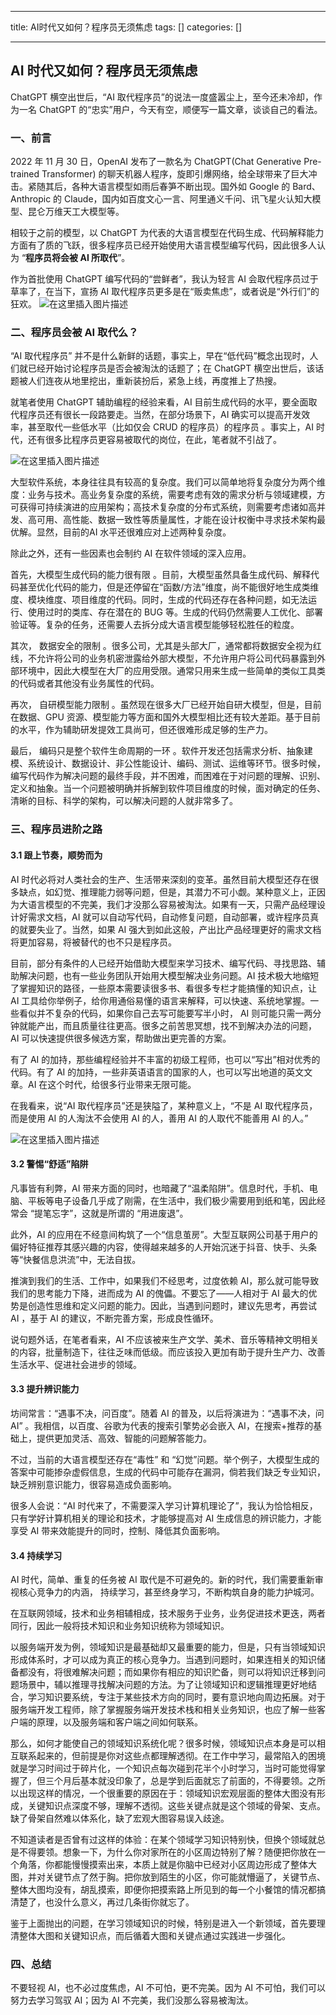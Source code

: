 
--- 
title:  AI时代又如何？程序员无须焦虑 
tags: []
categories: [] 

---
## AI 时代又如何？程序员无须焦虑

ChatGPT 横空出世后，“AI 取代程序员”的说法一度盛嚣尘上，至今还未冷却，作为一名 ChatGPT 的“忠实”用户，今天有空，顺便写一篇文章，谈谈自己的看法。

### 一、前言

2022 年 11 月 30 日，OpenAI 发布了一款名为 ChatGPT(Chat Generative Pre-trained Transformer) 的聊天机器人程序，旋即引爆网络，给全球带来了巨大冲击。紧随其后，各种大语言模型如雨后春笋不断出现。国外如 Google 的 Bard、Anthropic 的 Claude，国内如百度文心一言、阿里通义千问、讯飞星火认知大模型、昆仑万维天工大模型等。

相较于之前的模型，以 ChatGPT 为代表的大语言模型在代码生成、代码解释能力方面有了质的飞跃，很多程序员已经开始使用大语言模型编写代码，因此很多人认为 “**程序员将会被 AI 所取代**”。

作为首批使用 ChatGPT 编写代码的“尝鲜者”，我认为轻言 AI 会取代程序员过于草率了，在当下，宣扬 AI 取代程序员更多是在“贩卖焦虑”，或者说是“外行们”的狂欢。 <img src="https://img-blog.csdnimg.cn/65338314386f4976baab8607a37f3c8d.png#pic_center" alt="在这里插入图片描述">

### 二、程序员会被 AI 取代么？

“AI 取代程序员” 并不是什么新鲜的话题，事实上，早在“低代码”概念出现时，人们就已经开始讨论程序员是否会被淘汰的话题了；在 ChatGPT 横空出世后，该话题被人们连夜从地里挖出，重新装扮后，紧急上线，再度推上了热搜。

就笔者使用 ChatGPT 辅助编程的经验来看，AI 目前生成代码的水平，要全面取代程序员还有很长一段路要走。当然，在部分场景下，AI 确实可以提高开发效率，甚至取代一些低水平（比如仅会 CRUD 的程序员）的程序员 。事实上，AI 时代，还有很多比程序员更容易被取代的岗位，在此，笔者就不引战了。

<img src="https://img-blog.csdnimg.cn/a41b53b19bbf4269b5ce3a1acde3b49b.png#pic_center" alt="在这里插入图片描述">

>  
 大型软件系统，本身往往具有较高的复杂度。我们可以简单地将复杂度分为两个维度：业务与技术。高业务复杂度的系统，需要考虑有效的需求分析与领域建模，方可获得可持续演进的应用架构；高技术复杂度的分布式系统，则需要考虑诸如高并发、高可用、高性能、数据一致性等质量属性，才能在设计权衡中寻求技术架构最优解。显然，目前的AI 水平还很难应对上述两种复杂度。 


除此之外，还有一些因素也会制约 AI 在软件领域的深入应用。

首先，大模型生成代码的能力很有限 。目前，大模型虽然具备生成代码、解释代码甚至优化代码的能力，但是还停留在“函数/方法”维度，尚不能很好地生成类维度、模块维度、项目维度的代码。同时，生成的代码还存在各种问题，如无法运行、使用过时的类库、存在潜在的 BUG 等。生成的代码仍然需要人工优化、部署验证等。复杂的任务，还需要人去拆分成大语言模型能够轻松胜任的粒度。

其次， 数据安全的限制 。很多公司，尤其是头部大厂，通常都将数据安全视为红线，不允许将公司的业务机密泄露给外部大模型，不允许用户将公司代码暴露到外部环境中，因此大模型在大厂的应用受限。通常只用来生成一些简单的类似工具类的代码或者其他没有业务属性的代码。

再次， 自研模型能力限制 。虽然现在很多大厂已经开始自研大模型，但是，目前在数据、GPU 资源、模型能力等方面和国外大模型相比还有较大差距。基于目前的水平，作为辅助研发提效工具尚可，但还很难形成足够的生产力。

最后， 编码只是整个软件生命周期的一环 。软件开发还包括需求分析、抽象建模、系统设计、数据设计、非公性能设计、编码、测试、运维等环节。很多时候，编写代码作为解决问题的最终手段，并不困难，而困难在于对问题的理解、识别、定义和抽象。当一个问题被明确并拆解到软件项目维度的时候，面对确定的任务、清晰的目标、科学的架构，可以解决问题的人就非常多了。

### 三、程序员进阶之路

#### 3.1 跟上节奏，顺势而为

AI 时代必将对人类社会的生产、生活带来深刻的变革。虽然目前大模型还存在很多缺点，如幻觉、推理能力弱等问题，但是，其潜力不可小觑。某种意义上，正因为大语言模型的不完美，我们才没那么容易被淘汰。如果有一天，只需产品经理设计好需求文档，AI 就可以自动写代码，自动修复问题，自动部署，或许程序员真的就要失业了。当然，如果 AI 强大到如此这般，产出比产品经理更好的需求文档将更加容易，将被替代的也不只是程序员。

目前，部分有条件的人已经开始借助大模型来学习技术、编写代码、寻找思路、辅助解决问题，也有一些业务团队开始用大模型解决业务问题。AI 技术极大地缩短了掌握知识的路径，一些原本需要读很多书、看很多专栏才能搞懂的知识点，让 AI 工具给你举例子，给你用通俗易懂的语言来解释，可以快速、系统地掌握。一些看似并不复杂的代码，如果你自己去写可能要写半小时， AI 则可能只需一两分钟就能产出，而且质量往往更高。很多之前苦思冥想，找不到解决办法的问题， AI 可以快速提供很多候选方案，帮助做出更完善的方案。

有了 AI 的加持，那些编程经验并不丰富的初级工程师，也可以“写出”相对优秀的代码。有了 AI 的加持，一些非英语语言的国家的人，也可以写出地道的英文文章。AI 在这个时代，给很多行业带来无限可能。

>  
 在我看来，说“AI 取代程序员”还是狭隘了，某种意义上，“不是 AI 取代程序员，而是使用 AI 的人淘汰不会使用 AI 的人，善用 AI 的人取代不能善用 AI 的人。” 


<img src="https://img-blog.csdnimg.cn/74f74de9ba7d4f10b44f8ee6e6021491.jpeg#pic_center" alt="在这里插入图片描述">

#### 3.2 警惕“舒适”陷阱

凡事皆有利弊，AI 带来方面的同时，也暗藏了“温柔陷阱”。信息时代，手机、电脑、平板等电子设备几乎成了刚需，在生活中，我们极少需要用到纸和笔，因此经常会 “提笔忘字”，这就是所谓的 “用进废退”。

此外，AI 的应用在不经意间构筑了一个“信息茧房”。大型互联网公司基于用户的偏好特征推荐其感兴趣的内容，使得越来越多的人开始沉迷于抖音、快手、头条等“快餐信息洪流”中，无法自拔。

推演到我们的生活、工作中，如果我们不经思考，过度依赖 AI，那么就可能导致我们的思考能力下降，进而成为 AI 的傀儡。不要忘了——人相对于 AI 最大的优势是创造性思维和定义问题的能力。因此，当遇到问题时，建议先思考，再尝试 AI ，基于 AI 的建议，不断完善方案，形成良性循环。

>  
 说句题外话，在笔者看来，AI 不应该被来生产文学、美术、音乐等精神文明相关的内容，批量制造下，往往乏味而低级。而应该投入更加有助于提升生产力、改善生活水平、促进社会进步的领域。 


#### 3.3 提升辨识能力

坊间常言：“遇事不决，问百度”。随着 AI 的普及，以后将演进为：“遇事不决，问 AI” 。我相信，以百度、谷歌为代表的搜索引擎势必会嵌入 AI，在搜索+推荐的基础上，提供更加灵活、高效、智能的问题解答能力。

不过，当前的大语言模型还存在“毒性” 和 “幻觉”问题。举个例子，大模型生成的答案中可能掺杂虚假信息，生成的代码中可能存在漏洞，倘若我们缺乏专业知识，缺乏辨别意识能力，很容易造成负面影响。

很多人会说：“AI 时代来了，不需要深入学习计算机理论了”，我认为恰恰相反，只有学好计算机相关的理论和技术，才能够提高对 AI 生成信息的辨识能力，才能享受 AI 带来效能提升的同时，控制、降低其负面影响。

#### 3.4 持续学习

AI 时代，简单、重复的任务被 AI 取代是不可避免的。新的时代，我们需要重新审视核心竞争力的内涵， 持续学习，甚至终身学习，不断构筑自身的能力护城河。

在互联网领域，技术和业务相辅相成，技术服务于业务，业务促进技术更迭，两者同行，因此一般将技术知识和业务知识统称为领域知识。

以服务端开发为例，领域知识是最基础却又最重要的能力，但是，只有当领域知识形成体系时，才可以成为真正的核心竞争力。当遇到问题时，如果连相关的知识储备都没有，将很难解决问题；而如果你有相应的知识贮备，则可以将知识迁移到问题场景中，辅以推理寻找解决问题的方法。为了让领域知识和逻辑推理更好地结合，学习知识要系统，专注于某些技术方向的同时，要有意识地向周边拓展。对于服务端开发工程师，除了掌握服务端开发技术栈和相关业务知识，也应了解一些客户端的原理，以及服务端和客户端之间如何联系。

那么，如何才能使自己的领域知识系统化呢？很多时候，领域知识点本身是可以相互联系起来的，但前提是你对这些点都理解透彻。在工作中学习，最常陷入的困境就是学习时间过于碎片化，一个知识点每次碰到花半个小时学习，当时可能觉得掌握了，但三个月后基本就没印象了，总是学到后面就忘了前面的，不得要领。之所以出现这样的情况，一个很重要的原因在于：领域知识宏观层面的整体大图没有形成，关键知识点深度不够，理解不透彻。这些关键点就是这个领域的骨架、支点。缺了骨架自然难以体系化，缺了宏观大图容易误入歧途。

不知道读者是否曾有过这样的体验：在某个领域学习知识特别快，但换个领域就总是不得要领。想象一下，为什么你对家所在的小区周边特别了解？随便把你放在一个角落，你都能慢慢摸索出来，本质上就是你脑中已经对小区周边形成了整体大图，并对关键节点了然于胸。把你放到陌生的小区，你可能就懵逼了，关键节点、整体大图均没有，胡乱摸索，即便你把摸索路上所见到的每一个小餐馆的情况都搞清楚了，也没什么意义，再过几条街你就忘了。

鉴于上面抛出的问题，在学习领域知识的时候，特别是进入一个新领域，首先要理清整体大图和关键知识点，而后循着大图和关键点通过实践进一步强化。

### 四、总结

>  
 不要轻视 AI，也不必过度焦虑，AI 不可怕，更不完美。因为 AI 不可怕，我们可以努力去学习驾驭 AI；因为 AI 不完美，我们没那么容易被淘汰。 

